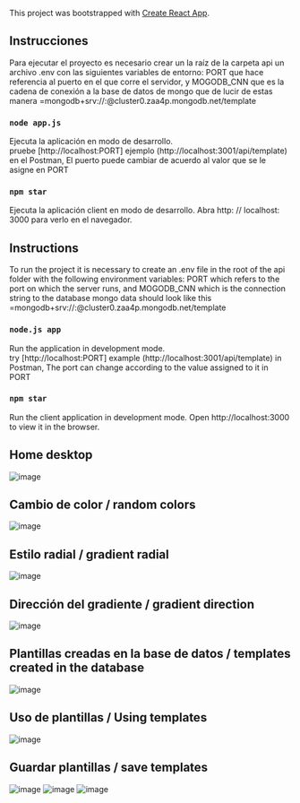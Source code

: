 This project was bootstrapped with [Create React App](https://github.com/facebook/create-react-app).

## Instrucciones 

Para ejecutar el proyecto es necesario crear un la raíz de la carpeta api un archivo .env con las siguientes variables de entorno: PORT 	que hace referencia al puerto en el que corre el servidor,  y MOGODB_CNN  que es  la cadena de conexión a la base de datos de mongo que de lucir de estas manera  =mongodb+srv://<Usuario>:<Clave>@cluster0.zaa4p.mongodb.net/template
### `node app.js`

Ejecuta la aplicación en modo de desarrollo.<br />
 pruebe [http://localhost:PORT] ejemplo (http://localhost:3001/api/template) en el Postman, El puerto puede cambiar de acuerdo al valor que se le asigne en PORT


### `npm star`

Ejecuta la aplicación client en modo de desarrollo.
Abra http: // localhost: 3000 para verlo en el navegador.
  
  ## Instructions

To run the project it is necessary to create an .env file in the root of the api folder with the following environment variables: PORT which refers to the port on which the server runs, and MOGODB_CNN which is the connection string to the database mongo data should look like this =mongodb+srv://<User>:<Password>@cluster0.zaa4p.mongodb.net/template
### `node.js app`

Run the application in development mode.<br />
 try [http://localhost:PORT] example (http://localhost:3001/api/template) in Postman, The port can change according to the value assigned to it in PORT


### `npm star`

Run the client application in development mode.
Open http://localhost:3000 to view it in the browser.
  
  ## Home desktop 
![image](https://user-images.githubusercontent.com/66500440/155384505-081bf01a-7b19-414d-9b8b-b05dd8747d8c.png)


 ## Cambio de color / random colors 
 
![image](https://user-images.githubusercontent.com/66500440/155384653-81ea001b-7efe-4d22-8c40-d70517e05592.png)

## Estilo radial  / gradient radial
 ![image](https://user-images.githubusercontent.com/66500440/155384885-9ac5ce29-cc22-441c-9848-96110eab15e4.png)
 
 ## Dirección del gradiente / gradient direction
 ![image](https://user-images.githubusercontent.com/66500440/155385186-4431a1f9-cbc2-4673-bf9f-38dae5e6a892.png)
 
 ## Plantillas creadas en la base de datos / templates created in the database
![image](https://user-images.githubusercontent.com/66500440/155385483-655fb028-5fec-4867-a3d2-c91a845b0679.png)
 
 ## Uso de plantillas / Using templates
 ![image](https://user-images.githubusercontent.com/66500440/155385665-e2b008e0-4192-4d4a-a894-1017e4c150e2.png)
 
 ## Guardar plantillas / save templates
 ![image](https://user-images.githubusercontent.com/66500440/155386065-b8dc061d-5573-40c7-a88b-1333989859ab.png)
![image](https://user-images.githubusercontent.com/66500440/155386152-6bd237c0-c9b5-44ca-881c-91184c8894de.png)
 ![image](https://user-images.githubusercontent.com/66500440/155386256-3f5d7133-df0b-4dfd-8bd8-e385a77b7a2c.png)


 


 


